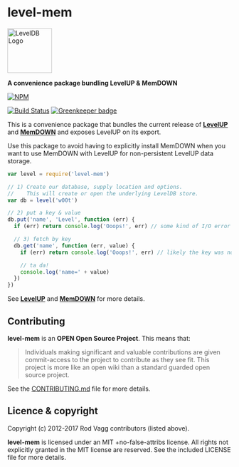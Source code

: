 level-mem
=========

<img alt="LevelDB Logo" height="100" src="http://leveldb.org/img/logo.svg">

**A convenience package bundling LevelUP & MemDOWN**

[![NPM](https://nodei.co/npm/level-mem.png)](https://nodei.co/npm/level-mem/)

[![Build Status](https://secure.travis-ci.org/Level/level-mem.png)](http://travis-ci.org/Level/level-mem) [![Greenkeeper badge](https://badges.greenkeeper.io/Level/level-mem.svg)](https://greenkeeper.io/)

This is a convenience package that bundles the current release of **[LevelUP](https://github.com/rvagg/node-levelup)** and **[MemDOWN](https://github.com/rvagg/node-memdown)** and exposes LevelUP on its export.

Use this package to avoid having to explicitly install MemDOWN when you want to use MemDOWN with LevelUP for non-persistent LevelUP data storage.

```js
var level = require('level-mem')

// 1) Create our database, supply location and options.
//    This will create or open the underlying LevelDB store.
var db = level('w00t')

// 2) put a key & value
db.put('name', 'Level', function (err) {
  if (err) return console.log('Ooops!', err) // some kind of I/O error

  // 3) fetch by key
  db.get('name', function (err, value) {
    if (err) return console.log('Ooops!', err) // likely the key was not found

    // ta da!
    console.log('name=' + value)
  })
})
```

See **[LevelUP](https://github.com/rvagg/node-levelup)** and **[MemDOWN](https://github.com/rvagg/node-memdown)** for more details.

<a name="contributing"></a>
Contributing
------------

**level-mem** is an **OPEN Open Source Project**. This means that:

> Individuals making significant and valuable contributions are given commit-access to the project to contribute as they see fit. This project is more like an open wiki than a standard guarded open source project.

See the [CONTRIBUTING.md](https://github.com/Level/level/blob/master/CONTRIBUTING.md) file for more details.

<a name="licence"></a>
Licence &amp; copyright
-------------------

Copyright (c) 2012-2017 Rod Vagg contributors (listed above).

**level-mem** is licensed under an MIT +no-false-attribs license. All rights not explicitly granted in the MIT license are reserved. See the included LICENSE file for more details.
